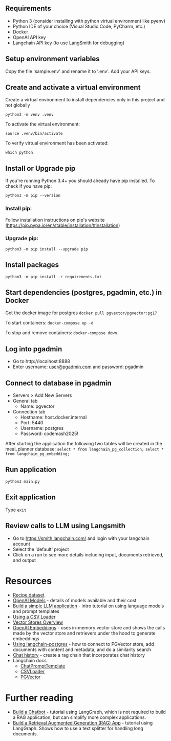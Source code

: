 ## Requirements
* Python 3 (consider installing with python virtual environment like pyenv)
* Python IDE of your choice (Visual Studio Code, PyCharm, etc.)
* Docker
* OpenAI API key
* Langchain API key (to use LangSmith for debugging)

## Setup environment variables
Copy the file 'sample.env' and rename it to '.env'.  Add your API keys.

## Create and activate a virtual environment
Create a virtual environment to install dependencies only in this project and not globally

`python3 -m venv .venv`

To activate the virtual environment:

`source .venv/bin/activate`

To verify virtual environment has been activated:

`which python`

## Install or Upgrade pip

If you're running Python 3.4+ you should already have pip installed. To check if you have pip:

`python3 -m pip --version`

### Install pip:

Follow installation instructions on pip's website (https://pip.pypa.io/en/stable/installation/#installation)

### Upgrade pip:
`python3 -m pip install --upgrade pip`

## Install packages
`python3 -m pip install -r requirements.txt`

## Start dependencies (postgres, pgadmin, etc.) in Docker
Get the docker image for postgres
`docker pull pgvector/pgvector:pg17`

To start containers:
`docker-compose up -d`

To stop and remove containers:
`docker-compose down`

## Log into pgadmin
* Go to http://localhost:8888
* Enter username: user@pgadmin.com and password: pgadmin

## Connect to database in pgadmin
* Servers > Add New Servers
* General tab
    * Name: pgvector
* Connection tab
    * Hostname: host.docker.internal
    * Port: 5440
    * Username: postgres
    * Password: codemash2025!

After starting the application the following two tables will be created in the meal_planner database:
`select * from langchain_pg_collection;`
`select * from langchain_pg_embedding;`

## Run application
`python3 main.py`

## Exit application
Type `exit`

## Review calls to LLM using Langsmith
* Go to https://smith.langchain.com/ and login with your langchain account
* Select the 'default' project
* Click on a run to see more details including input, documents retrieved, and output

# Resources
* [Recipe dataset](https://www.kaggle.com/datasets/paultimothymooney/recipenlg/data)
* [OpenAI Models](https://platform.openai.com/docs/models) - details of models available and their cost
* [Build a simple LLM application](https://python.langchain.com/docs/tutorials/llm_chain/) - intro tutorial on using language models and prompt templates
* [Using a CSV Loader](https://python.langchain.com/docs/integrations/document_loaders/csv/)
* [Vector Stores Overview](https://python.langchain.com/docs/concepts/vectorstores/)
* [OpenAI Embeddings](https://python.langchain.com/docs/integrations/text_embedding/openai/) - uses in-memory vector store and shows the calls made by the vector store and retrievers under the hood to generate embeddings
* [Using langchain-postgres](https://github.com/langchain-ai/langchain-postgres/blob/main/examples/vectorstore.ipynb) - how to connect to PGVector store, add documents with content and metadata, and do a similarity search
* [Chat history](https://python.langchain.com/docs/versions/migrating_chains/conversation_retrieval_chain/#lcel) - create a rag chain that incorporates chat history
* Langchain docs
    * [ChatPromptTemplate](https://python.langchain.com/api_reference/core/prompts/langchain_core.prompts.chat.ChatPromptTemplate.html#chatprompttemplate)
    * [CSVLoader](https://python.langchain.com/api_reference/community/document_loaders/langchain_community.document_loaders.csv_loader.CSVLoader.html)
    * [PGVector](https://python.langchain.com/api_reference/postgres/vectorstores/langchain_postgres.vectorstores.PGVector.html#pgvector)


# Further reading
* [Build a Chatbot](https://python.langchain.com/docs/tutorials/chatbot/) - tutorial using LangGraph, which is not required to build a RAG application, but can simplify more complex applications.
* [Build a Retrieval Augmented Generation (RAG) App](https://python.langchain.com/docs/tutorials/rag/) - tutorial using LangGraph. Shows how to use a text splitter for handling long documents. 

